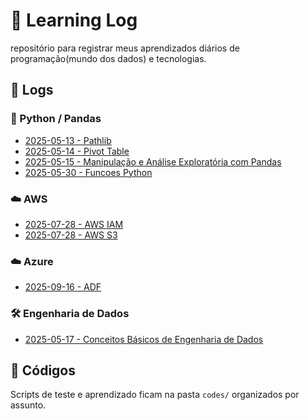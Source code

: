 # 📓 Learning Log

repositório para registrar meus aprendizados diários de programação(mundo dos dados) e tecnologias.

## 📅 Logs

### 🐍 Python / Pandas

- [2025-05-13 - Pathlib](/logs/2025-05-13.md)
- [2025-05-14 - Pivot Table](/logs/2025-05-14.md)
- [2025-05-15 - Manipulação e Análise Exploratória com Pandas](/logs/2025-05-15.md)
- [2025-05-30 - Funcoes Python ](/logs/2025-07-30.md)

### ☁️ AWS

- [2025-07-28 - AWS IAM](/logs/2025-07-28.md)
- [2025-07-28 - AWS S3](/logs/2025-09-24.md)

### ☁️ Azure

- [2025-09-16 - ADF](/logs/2025-09-16.md)

### 🛠️ Engenharia de Dados

- [2025-05-17 - Conceitos Básicos de Engenharia de Dados](/logs/2025-05-17.md)

## 📁 Códigos

Scripts de teste e aprendizado ficam na pasta `codes/` organizados por assunto.
